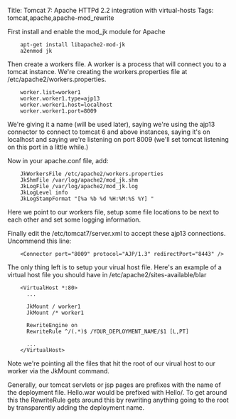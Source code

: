 Title: Tomcat 7: Apache HTTPd 2.2 integration with virtual-hosts
Tags: tomcat,apache,apache-mod_rewrite

First install and enable the mod_jk module for Apache

		apt-get install libapache2-mod-jk
		a2enmod jk

Then create a workers file. A worker is a process that will connect you to a tomcat instance. We're creating the workers.properties file at /etc/apache2/workers.properties.

		worker.list=worker1
		worker.worker1.type=ajp13
		worker.worker1.host=localhost
		worker.worker1.port=8009

We're giving it a name (will be used later), saying we're using the ajp13 connector to connect to tomcat 6 and above instances, saying it's on localhost and saying we're listening on port 8009 (we'll set tomcat listening on this port in a little while.)

Now in your apache.conf file, add:

		JkWorkersFile /etc/apache2/workers.properties
		JkShmFile /var/log/apache2/mod_jk.shm
		JkLogFile /var/log/apache2/mod_jk.log
		JkLogLevel info
		JkLogStampFormat "[%a %b %d %H:%M:%S %Y] "

Here we point to our workers file, setup some file locations to be next to each other and set some logging information.

Finally edit the /etc/tomcat7/server.xml to accept these ajp13 connections. Uncommend this line:

	    <Connector port="8009" protocol="AJP/1.3" redirectPort="8443" />

The only thing left is to setup your virual host file. Here's an example of a virtual host file you should have in /etc/apache2/sites-available/blar

		<VirtualHost *:80>
		  ...

		  JkMount / worker1
		  JkMount /* worker1

		  RewriteEngine on
		  RewriteRule ^/(.*)$ /YOUR_DEPLOYMENT_NAME/$1 [L,PT]

		  ...
		</VirtualHost>

Note we're pointing all the files that hit the root of our virual host to our worker via the JkMount command.

Generally, our tomcat servlets or jsp pages are prefixes with the name of the deployment file. Hello.war would be prefixed with Hello/. To get around this the RewriteRule gets around this by rewriting anything going to the root by transparently adding the deployment name.
